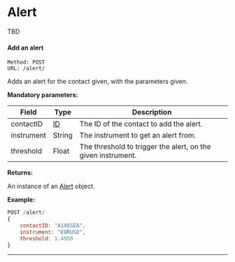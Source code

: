 # Alert

TBD

#### <a id="post_alert"></a> Add an alert ####

```http
Method: POST 
URL: /alert/
```
Adds an alert for the contact given, with the parameters given.

**Mandatory parameters:**

| Field | Type | Description |
|-------|------|-------------|
| contactID | [ID](../resources/types.md#id_type) | The ID of the contact to add the alert. | 
| instrument | String | The instrument to get an alert from. |
| threshold | Float | The threshold to trigger the alert, on the given instrument. |

**Returns:**

An instance of an [Alert](../resources/resources.md#alert_resource) object.

**Example:**
```js
POST /alert/
{
	contactID: "A145SEA",
	instrument: "EURUSD",
	threshold: 1.4950
}
```

<hr />